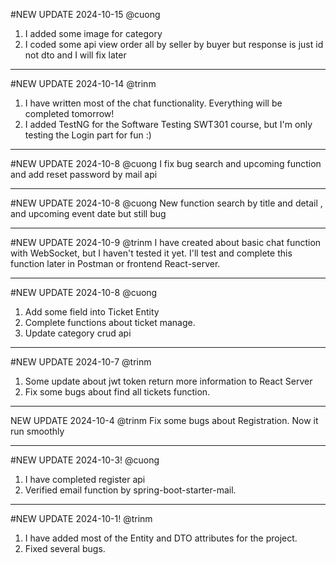 #NEW UPDATE 2024-10-15 @cuong
1. I added some image for category
2. I coded some api view order all by seller by buyer but response is just id not dto and I will fix later
____________________________________________________________________________
#NEW UPDATE 2024-10-14 @trinm
1. I have written most of the chat functionality. Everything will be completed tomorrow!
2. I added TestNG for the Software Testing SWT301 course, but I'm only testing the Login part for fun :)
___________________________________________________________________________
#NEW UPDATE 2024-10-8 @cuong
I fix bug search and upcoming function and add reset password by mail api
____________________________________________________________________________
#NEW UPDATE 2024-10-8 @cuong
New function search by title and detail , and upcoming event date but still bug
______________________________________________________________________________
#NEW UPDATE 2024-10-9 @trinm
I have created about basic chat function with WebSocket, but I haven't tested it yet.
I'll test and complete this function later in Postman or frontend React-server.
_______________________________________________________________________________
#NEW UPDATE 2024-10-8 @cuong
1. Add some field into Ticket Entity
2. Complete functions about ticket manage.
3. Update category crud api
---------------------------------------------------------------------
#NEW UPDATE 2024-10-7 @trinm
1. Some update about jwt token return more information to React Server
2. Fix some bugs about find all tickets function.
----------------------------------------------------------------------
NEW UPDATE 2024-10-4 @trinm
Fix some bugs about Registration. Now it run smoothly

----------------------------------------------------------------------
#NEW UPDATE 2024-10-3! @cuong
1. I have completed register api
2. Verified email function by spring-boot-starter-mail.
--------------------------------------------------------------------
#NEW UPDATE 2024-10-1! @trinm
1. I have added most of the Entity and DTO attributes for the project.
2. Fixed several bugs.
